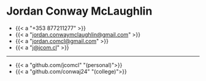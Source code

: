 # Jordan Conway McLaughlin

- {{< a "+353 877211277" >}}
- {{< a "jordan.conwaymclaughlin@gmail.com" >}}
- {{< a "jordan.comcl@gmail.com" >}}
- {{< a "j@jcom.cl" >}}

---

- {{< a "github.com/jcomcl" "(personal)">}}
- {{< a "github.com/conwaj24" "(college)">}}

